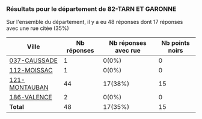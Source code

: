 ### Résultats pour le département de 82-TARN ET GARONNE

Sur l'ensemble du département, il y a eu 48 réponses dont 17 réponses avec une rue citée (35%)

| Ville | Nb réponses | Nb réponses avec rue | Nb points noirs |
|-------------|-------------|----------------------|-----------------|
|<a href='037-CAUSSADE.md'>037-CAUSSADE</a>|1|0(0%)|0|
|<a href='112-MOISSAC.md'>112-MOISSAC</a>|1|0(0%)|0|
|<a href='121-MONTAUBAN.md'>121-MONTAUBAN</a>|44|17(38%)|15|
|<a href='186-VALENCE.md'>186-VALENCE</a>|2|0(0%)|0|
| **Total** |48|17(35%)|15|
